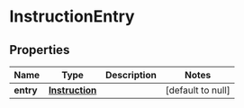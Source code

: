 # InstructionEntry

## Properties
Name | Type | Description | Notes
------------ | ------------- | ------------- | -------------
**entry** | [**Instruction**](Instruction.md) |  | [default to null]


